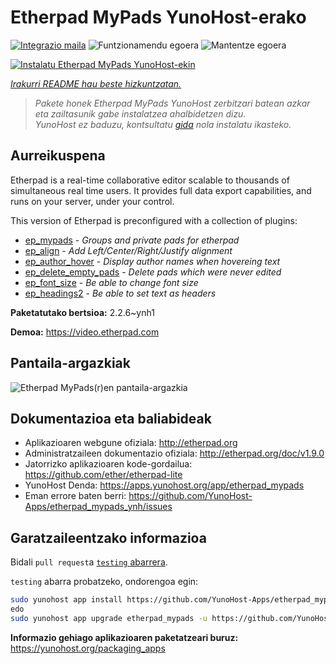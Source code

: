 <!--
Ohart ongi: README hau automatikoki sortu da <https://github.com/YunoHost/apps/tree/master/tools/readme_generator>ri esker
EZ editatu eskuz.
-->

# Etherpad MyPads YunoHost-erako

[![Integrazio maila](https://apps.yunohost.org/badge/integration/etherpad_mypads)](https://ci-apps.yunohost.org/ci/apps/etherpad_mypads/)
![Funtzionamendu egoera](https://apps.yunohost.org/badge/state/etherpad_mypads)
![Mantentze egoera](https://apps.yunohost.org/badge/maintained/etherpad_mypads)

[![Instalatu Etherpad MyPads YunoHost-ekin](https://install-app.yunohost.org/install-with-yunohost.svg)](https://install-app.yunohost.org/?app=etherpad_mypads)

*[Irakurri README hau beste hizkuntzatan.](./ALL_README.md)*

> *Pakete honek Etherpad MyPads YunoHost zerbitzari batean azkar eta zailtasunik gabe instalatzea ahalbidetzen dizu.*  
> *YunoHost ez baduzu, kontsultatu [gida](https://yunohost.org/install) nola instalatu ikasteko.*

## Aurreikuspena

Etherpad is a real-time collaborative editor scalable to thousands of simultaneous real time users. It provides full data export capabilities, and runs on your server, under your control.

This version of Etherpad is preconfigured with a collection of plugins: 

- [ep_mypads](https://www.npmjs.com/package/ep_mypads) - *Groups and private pads for etherpad*
- [ep_align](https://www.npmjs.com/package/ep_align) - *Add Left/Center/Right/Justify alignment*
- [ep_author_hover](https://www.npmjs.com/package/ep_author_hover) - *Display author names when hovereing text*
- [ep_delete_empty_pads](https://www.npmjs.com/package/ep_delete_empty_pads) - *Delete pads which were never edited*
- [ep_font_size](https://www.npmjs.com/package/ep_font_size) - *Be able to change font size*
- [ep_headings2](https://www.npmjs.com/package/ep_headings2) - *Be able to set text as headers*



**Paketatutako bertsioa:** 2.2.6~ynh1

**Demoa:** <https://video.etherpad.com>

## Pantaila-argazkiak

![Etherpad MyPads(r)en pantaila-argazkia](./doc/screenshots/etherpad_demo.gif)

## Dokumentazioa eta baliabideak

- Aplikazioaren webgune ofiziala: <http://etherpad.org>
- Administratzaileen dokumentazio ofiziala: <http://etherpad.org/doc/v1.9.0>
- Jatorrizko aplikazioaren kode-gordailua: <https://github.com/ether/etherpad-lite>
- YunoHost Denda: <https://apps.yunohost.org/app/etherpad_mypads>
- Eman errore baten berri: <https://github.com/YunoHost-Apps/etherpad_mypads_ynh/issues>

## Garatzaileentzako informazioa

Bidali `pull request`a [`testing` abarrera](https://github.com/YunoHost-Apps/etherpad_mypads_ynh/tree/testing).

`testing` abarra probatzeko, ondorengoa egin:

```bash
sudo yunohost app install https://github.com/YunoHost-Apps/etherpad_mypads_ynh/tree/testing --debug
edo
sudo yunohost app upgrade etherpad_mypads -u https://github.com/YunoHost-Apps/etherpad_mypads_ynh/tree/testing --debug
```

**Informazio gehiago aplikazioaren paketatzeari buruz:** <https://yunohost.org/packaging_apps>
